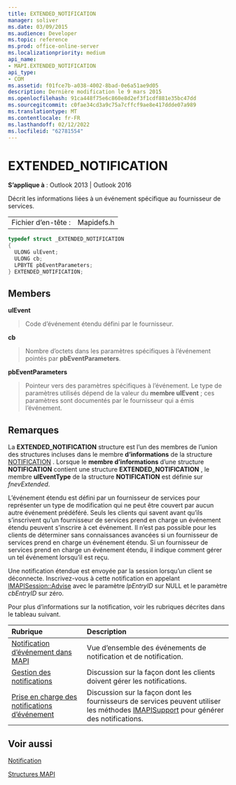 ```yaml
---
title: EXTENDED_NOTIFICATION
manager: soliver
ms.date: 03/09/2015
ms.audience: Developer
ms.topic: reference
ms.prod: office-online-server
ms.localizationpriority: medium
api_name:
- MAPI.EXTENDED_NOTIFICATION
api_type:
- COM
ms.assetid: f01fce7b-a038-4002-8bad-0e6a51ae9d05
description: Dernière modification le 9 mars 2015
ms.openlocfilehash: 91ca448f75e6c860e8d2ef3f1cdf881e35bc47dd
ms.sourcegitcommit: c0fae34cd3a9c75a7cffcf9ae8e417ddde07a989
ms.translationtype: MT
ms.contentlocale: fr-FR
ms.lasthandoff: 02/12/2022
ms.locfileid: "62781554"
---
```

# <a name="extended_notification"></a>EXTENDED_NOTIFICATION

  
  
**S’applique à** : Outlook 2013 | Outlook 2016 
  
Décrit les informations liées à un événement spécifique au fournisseur de services. 
  
|||
|:-----|:-----|
|Fichier d’en-tête :  <br/> |Mapidefs.h  <br/> |
   
```cpp
typedef struct _EXTENDED_NOTIFICATION
{
  ULONG ulEvent;
  ULONG cb;
  LPBYTE pbEventParameters;
} EXTENDED_NOTIFICATION;

```

## <a name="members"></a>Members

 **ulEvent**
  
> Code d’événement étendu défini par le fournisseur.
    
 **cb**
  
> Nombre d’octets dans les paramètres spécifiques à l’événement pointés par **pbEventParameters**. 
    
 **pbEventParameters**
  
> Pointeur vers des paramètres spécifiques à l’événement. Le type de paramètres utilisés dépend de la valeur du **membre ulEvent** ; ces paramètres sont documentés par le fournisseur qui a émis l’événement. 
    
## <a name="remarks"></a>Remarques

La **EXTENDED_NOTIFICATION** structure est l’un des membres de l’union des structures incluses dans le membre **d’informations** de la structure [NOTIFICATION](notification.md) . Lorsque le **membre d’informations** d’une structure **NOTIFICATION** contient une structure **EXTENDED_NOTIFICATION** , le membre **ulEventType** de la structure **NOTIFICATION** est définie sur  _fnevExtended_.
  
L’événement étendu est défini par un fournisseur de services pour représenter un type de modification qui ne peut être couvert par aucun autre événement prédéféré. Seuls les clients qui savent avant qu’ils s’inscrivent qu’un fournisseur de services prend en charge un événement étendu peuvent s’inscrire à cet événement. Il n’est pas possible pour les clients de déterminer sans connaissances avancées si un fournisseur de services prend en charge un événement étendu. Si un fournisseur de services prend en charge un événement étendu, il indique comment gérer un tel événement lorsqu’il est reçu.
  
Une notification étendue est envoyée par la session lorsqu’un client se déconnecte. Inscrivez-vous à cette notification en appelant [IMAPISession::Advise](imapisession-advise.md) avec le paramètre  _lpEntryID_ sur NULL et le paramètre  _cbEntryID_ sur zéro. 
  
Pour plus d’informations sur la notification, voir les rubriques décrites dans le tableau suivant.
  
|**Rubrique**|**Description**|
|:-----|:-----|
|[Notification d’événement dans MAPI](event-notification-in-mapi.md) <br/> |Vue d’ensemble des événements de notification et de notification. |
|[Gestion des notifications](handling-notifications.md) <br/> |Discussion sur la façon dont les clients doivent gérer les notifications. |
|[Prise en charge des notifications d’événement](supporting-event-notification.md) <br/> |Discussion sur la façon dont les fournisseurs de services peuvent utiliser les méthodes [IMAPISupport](imapisupportiunknown.md) pour générer des notifications. |
   
## <a name="see-also"></a>Voir aussi



[Notification](notification.md)


[Structures MAPI](mapi-structures.md)

